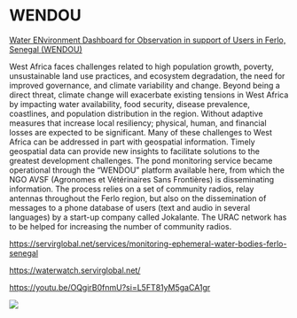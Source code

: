 # WENDOU

[Water ENvironment Dashboard for Observation in support of Users in Ferlo, Senegal (WENDOU)](https://servir.icrisat.org/monitoring-ephemeral-water-bodies-wendou/)


West Africa faces challenges related to high population growth, poverty, unsustainable land use practices, and ecosystem degradation, the need for improved governance, and climate variability and change. Beyond being a direct threat, climate change will exacerbate existing tensions in West Africa by impacting water availability, food security, disease prevalence, coastlines, and population distribution in the region. Without adaptive measures that increase local resiliency; physical, human, and financial losses are expected to be significant. Many of these challenges to West Africa can be addressed in part with geospatial information. Timely geospatial data can provide new insights to facilitate solutions to the greatest development challenges. The pond monitoring service became operational through the “WENDOU” platform available here, from which the NGO AVSF (Agronomes et Vétérinaires Sans Frontières) is disseminating information. The process relies on a set of community radios, relay antennas throughout the Ferlo region, but also on the dissemination of messages to a phone database of users (text and audio in several languages) by a start-up company called Jokalante. The URAC network has to be helped for increasing the number of community radios.

https://servirglobal.net/services/monitoring-ephemeral-water-bodies-ferlo-senegal

https://waterwatch.servirglobal.net/

https://youtu.be/OQgirB0fnmU?si=L5FT81yM5gaCA1gr


![](Images/workflow.png)



